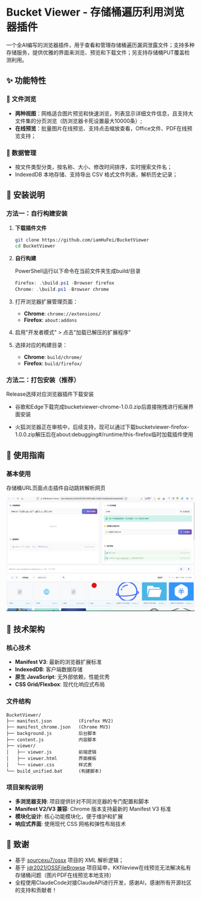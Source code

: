 # Bucket Viewer - 存储桶遍历利用浏览器插件

一个全AI编写的浏览器插件，用于查看和管理存储桶遍历漏洞泄露文件；支持多种存储服务，提供优雅的界面来浏览、预览和下载文件；另支持存储桶PUT覆盖检测利用。

## ✨ 功能特性

### 📁 文件浏览
- **两种视图**：网格适合图片预览和快速浏览，列表显示详细文件信息，且支持大文件集的分页浏览（防浏览器卡死设置最大10000条）;
- **在线预览**：批量图片在线预览、支持点击缩放查看，Office文件、PDF在线预览支持；

### 🎯 数据管理
- 按文件类型分类，按名称、大小、修改时间排序，实时搜索文件名；
- IndexedDB 本地存储、支持导出 CSV 格式文件列表，解析历史记录；



## 🚀 安装说明

### 方法一：自行构建安装

1. **下载插件文件**
   ```bash
   git clone https://github.com/iamHuFei/BucketViewer
   cd BucketViewer
   ```

2. **自行构建**

   PowerShell运行以下命令在当前文件夹生成build/目录
   ```PowerShell
   Firefox: .\build.ps1 -Browser firefox
   Chrome: .\build.ps1 -Browser chrome
   ```

3. 打开浏览器扩展管理页面：
   - **Chrome**: `chrome://extensions/`
   - **Firefox**: `about:addons`

4. 启用"开发者模式" > 点击"加载已解压的扩展程序"

5. 选择对应的构建目录：
   - **Chrome**: `build/chrome/`
   - **Firefox**: `build/firefox/`

### 方法二：打包安装（推荐）

Release选择对应浏览器插件下载安装

- 谷歌和Edge下载完成bucketviewer-chrome-1.0.0.zip后直接拖拽进行拓展界面安装

- 火狐浏览器正在审核中，后续支持，现可以通过下载bucketviewer-firefox-1.0.0.zip解压后在about:debugging#/runtime/this-firefox临时加载插件使用

## 📖 使用指南

### 基本使用

存储桶URL页面点击插件自动跳转解析网页

![alt text](images/image.png)



## 🔧 技术架构

### 核心技术
- **Manifest V3**: 最新的浏览器扩展标准
- **IndexedDB**: 客户端数据存储
- **原生 JavaScript**: 无外部依赖，性能优秀
- **CSS Grid/Flexbox**: 现代化响应式布局

### 文件结构
```
BucketViewer/
├── manifest.json          (Firefox MV2)
├── manifest_chrome.json   (Chrome MV3)
├── background.js          后台脚本
├── content.js             内容脚本
├── viewer/
│   ├── viewer.js          前端逻辑
│   ├── viewer.html        界面模板
│   └── viewer.css         样式表
└── build_unified.bat      (构建脚本)
```

### 项目架构说明

- **多浏览器支持**: 项目提供针对不同浏览器的专门配置和脚本
- **Manifest V2/V3 兼容**: Chrome 版本支持最新的 Manifest V3 标准
- **模块化设计**: 核心功能模块化，便于维护和扩展
- **响应式界面**: 使用现代 CSS 网格和弹性布局技术



## 🙏 致谢

- 基于 [sourcexu7/ossx](https://github.com/sourcexu7/ossx) 项目的 XML 解析逻辑；
- 基于 [jdr2021/OSSFileBrowse](https://github.com/jdr2021/OSSFileBrowse) 项目延申，KKfileview在线预览无法解决私有存储桶问题（图片PDF在线预览本地支持）
- 全程使用ClaudeCode对接ClaudeAPI进行开发，感谢AI，感谢所有开源社区的支持和贡献者！